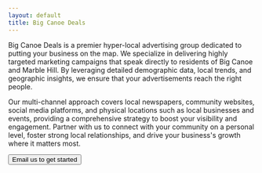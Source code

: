 ```yaml
---
layout: default
title: Big Canoe Deals
---
```

<section>
  <p>Big Canoe Deals is a premier hyper-local advertising group dedicated to putting your business on the map. We specialize in delivering highly targeted marketing campaigns that speak directly to residents of Big Canoe and Marble Hill. By leveraging detailed demographic data, local trends, and geographic insights, we ensure that your advertisements reach the right people.</p>
  <p>Our multi-channel approach covers local newspapers, community websites, social media platforms, and physical locations such as local businesses and events, providing a comprehensive strategy to boost your visibility and engagement. Partner with us to connect with your community on a personal level, foster strong local relationships, and drive your business's growth where it matters most.</p>
</section>

<a href="mailto:info@bigcanoedeals.com"><button>Email us to get started</button></a>
